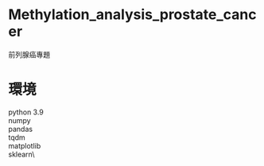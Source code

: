 # Methylation_analysis_prostate_cancer
前列腺癌專題

# 環境
python 3.9\
numpy\
pandas\
tqdm\
matplotlib\
sklearn\

